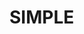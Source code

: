 <h1>SIMPLE</h1>
<img src="http://127.0.0.1:5500/main-page/assets/mobile-removebg-preview-removebg-preview.png" alt="">
